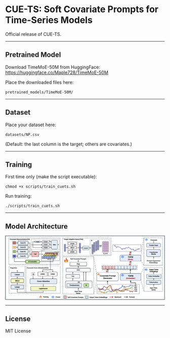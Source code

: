 # CUE-TS: Soft Covariate Prompts for Time-Series Models

Official release of CUE-TS.

---

## Pretrained Model

Download TimeMoE-50M from HuggingFace:  
https://huggingface.co/Maple728/TimeMoE-50M

Place the downloaded files here:

    pretrained_models/TimeMoE-50M/

---

## Dataset

Place your dataset here:

    datasets/NP.csv

(Default: the last column is the target; others are covariates.)

---

## Training

First time only (make the script executable):

    chmod +x scripts/train_cuets.sh

Run training:

    ./scripts/train_cuets.sh

---

## Model Architecture

<p align="center">
  <img src="assets/cuets_overview.png" width="600"/>
</p>

---

## License

MIT License
